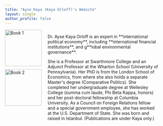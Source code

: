 ```yaml
---
title: "Ayse Kaya (Kaya Orloff)'s Website"
layout: single
author_profile: false
---
```


<div style="display: flex; align-items: flex-start; gap: 20px;">
  <div>
    <img src="images/book1.jpg" alt="Book 1" style="width: 120px; margin-bottom: 10px;" />
    <img src="images/book2.jpg" alt="Book 2" style="width: 120px;" />
  </div>
  <div>
    <p>
Dr. Ayse Kaya Orloff is an expert in **international political economy**, including **international financial institutions**, and g**lobal environmental governance**.  

She is a Professor at Swarthmore College and an Adjunct Professor at the Wharton School (University of Pennsylvania). Her PhD is from the London School of Economics, from where she also holds a separate Master's degree (Comparative Politics). She completed her undergraduate degree at Wellesley College (summa cum laude, Phi Beta Kappa, honors) and her post-doctoral fellowship at Columbia University. As a Council on Foreign Relations fellow and a special government employee, she has worked at the U.S. Department of State.  She was born and raised in Istanbul.
(Publications are under Kaya only.)
    </p>
  </div>
</div>






